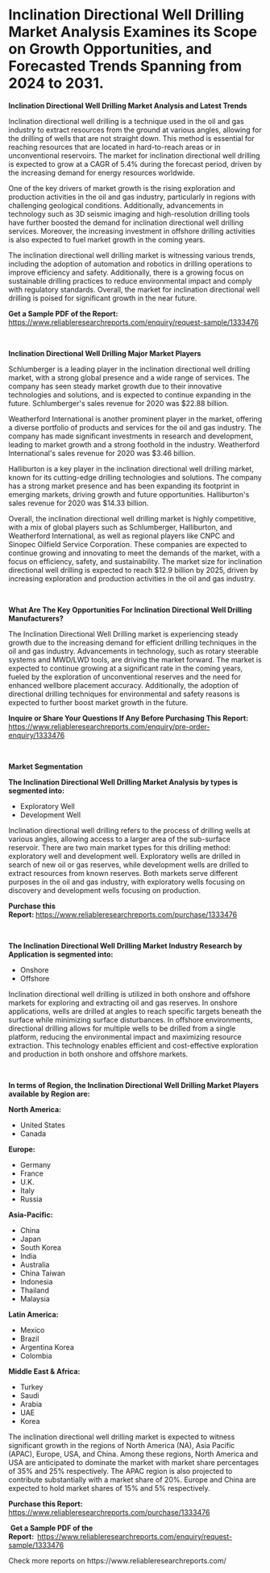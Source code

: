 <p><h1>Inclination Directional Well Drilling Market Analysis Examines its Scope on Growth Opportunities, and Forecasted Trends Spanning from 2024 to 2031.</h1></p><p><strong>Inclination Directional Well Drilling Market Analysis and Latest Trends</strong></p>
<p><p>Inclination directional well drilling is a technique used in the oil and gas industry to extract resources from the ground at various angles, allowing for the drilling of wells that are not straight down. This method is essential for reaching resources that are located in hard-to-reach areas or in unconventional reservoirs. The market for inclination directional well drilling is expected to grow at a CAGR of 5.4% during the forecast period, driven by the increasing demand for energy resources worldwide.</p><p>One of the key drivers of market growth is the rising exploration and production activities in the oil and gas industry, particularly in regions with challenging geological conditions. Additionally, advancements in technology such as 3D seismic imaging and high-resolution drilling tools have further boosted the demand for inclination directional well drilling services. Moreover, the increasing investment in offshore drilling activities is also expected to fuel market growth in the coming years.</p><p>The inclination directional well drilling market is witnessing various trends, including the adoption of automation and robotics in drilling operations to improve efficiency and safety. Additionally, there is a growing focus on sustainable drilling practices to reduce environmental impact and comply with regulatory standards. Overall, the market for inclination directional well drilling is poised for significant growth in the near future.</p></p>
<p><strong>Get a Sample PDF of the Report:&nbsp;</strong> <a href="https://www.reliableresearchreports.com/enquiry/request-sample/1333476">https://www.reliableresearchreports.com/enquiry/request-sample/1333476</a></p>
<p>&nbsp;</p>
<p><strong>Inclination Directional Well Drilling Major Market Players</strong></p>
<p><p>Schlumberger is a leading player in the inclination directional well drilling market, with a strong global presence and a wide range of services. The company has seen steady market growth due to their innovative technologies and solutions, and is expected to continue expanding in the future. Schlumberger's sales revenue for 2020 was $22.88 billion.</p><p>Weatherford International is another prominent player in the market, offering a diverse portfolio of products and services for the oil and gas industry. The company has made significant investments in research and development, leading to market growth and a strong foothold in the industry. Weatherford International's sales revenue for 2020 was $3.46 billion.</p><p>Halliburton is a key player in the inclination directional well drilling market, known for its cutting-edge drilling technologies and solutions. The company has a strong market presence and has been expanding its footprint in emerging markets, driving growth and future opportunities. Halliburton's sales revenue for 2020 was $14.33 billion.</p><p>Overall, the inclination directional well drilling market is highly competitive, with a mix of global players such as Schlumberger, Halliburton, and Weatherford International, as well as regional players like CNPC and Sinopec Oilfield Service Corporation. These companies are expected to continue growing and innovating to meet the demands of the market, with a focus on efficiency, safety, and sustainability. The market size for inclination directional well drilling is expected to reach $12.9 billion by 2025, driven by increasing exploration and production activities in the oil and gas industry.</p></p>
<p>&nbsp;</p>
<p><strong>What Are The Key Opportunities For Inclination Directional Well Drilling Manufacturers?</strong></p>
<p><p>The Inclination Directional Well Drilling market is experiencing steady growth due to the increasing demand for efficient drilling techniques in the oil and gas industry. Advancements in technology, such as rotary steerable systems and MWD/LWD tools, are driving the market forward. The market is expected to continue growing at a significant rate in the coming years, fueled by the exploration of unconventional reserves and the need for enhanced wellbore placement accuracy. Additionally, the adoption of directional drilling techniques for environmental and safety reasons is expected to further boost market growth in the future.</p></p>
<p><strong>Inquire or Share Your Questions If Any Before Purchasing This Report:</strong> <a href="https://www.reliableresearchreports.com/enquiry/pre-order-enquiry/1333476">https://www.reliableresearchreports.com/enquiry/pre-order-enquiry/1333476</a></p>
<p>&nbsp;</p>
<p><strong>Market Segmentation</strong></p>
<p><strong>The Inclination Directional Well Drilling Market Analysis by types is segmented into:</strong></p>
<p><ul><li>Exploratory Well</li><li>Development Well</li></ul></p>
<p><p>Inclination directional well drilling refers to the process of drilling wells at various angles, allowing access to a larger area of the sub-surface reservoir. There are two main market types for this drilling method: exploratory well and development well. Exploratory wells are drilled in search of new oil or gas reserves, while development wells are drilled to extract resources from known reserves. Both markets serve different purposes in the oil and gas industry, with exploratory wells focusing on discovery and development wells focusing on production.</p></p>
<p><strong>Purchase this Report:&nbsp;</strong><a href="https://www.reliableresearchreports.com/purchase/1333476">https://www.reliableresearchreports.com/purchase/1333476</a></p>
<p>&nbsp;</p>
<p><strong>The Inclination Directional Well Drilling Market Industry Research by Application is segmented into:</strong></p>
<p><ul><li>Onshore</li><li>Offshore</li></ul></p>
<p><p>Inclination directional well drilling is utilized in both onshore and offshore markets for exploring and extracting oil and gas reserves. In onshore applications, wells are drilled at angles to reach specific targets beneath the surface while minimizing surface disturbances. In offshore environments, directional drilling allows for multiple wells to be drilled from a single platform, reducing the environmental impact and maximizing resource extraction. This technology enables efficient and cost-effective exploration and production in both onshore and offshore markets.</p></p>
<p>&nbsp;</p>
<p><strong>In terms of Region, the Inclination Directional Well Drilling Market Players available by Region are:</strong></p>
<p>
    <p> <strong> North America: </strong>
        <ul>
            <li>United States</li>
            <li>Canada</li>
        </ul>
        </p> 
    <p> <strong> Europe: </strong>
        <ul>
            <li>Germany</li>
            <li>France</li>
            <li>U.K.</li>
            <li>Italy</li>
            <li>Russia</li>
        </ul>
        </p> 
    <p> <strong> Asia-Pacific: </strong>
        <ul>
            <li>China</li>
            <li>Japan</li>
            <li>South Korea</li>
            <li>India</li>
            <li>Australia</li>
            <li>China Taiwan</li>
            <li>Indonesia</li>
            <li>Thailand</li>
            <li>Malaysia</li>
        </ul>
        </p> 
    <p> <strong> Latin America: </strong>
        <ul>
            <li>Mexico</li>
            <li>Brazil</li>
            <li>Argentina Korea</li>
            <li>Colombia</li>
        </ul>
        </p> 
    <p> <strong> Middle East & Africa: </strong>
        <ul>
            <li>Turkey</li>
            <li>Saudi</li>
            <li>Arabia</li>
            <li>UAE</li>
            <li>Korea</li>
        </ul>
    </p>
    </p>
<p><p>The inclination directional well drilling market is expected to witness significant growth in the regions of North America (NA), Asia Pacific (APAC), Europe, USA, and China. Among these regions, North America and USA are anticipated to dominate the market with market share percentages of 35% and 25% respectively. The APAC region is also projected to contribute substantially with a market share of 20%. Europe and China are expected to hold market shares of 15% and 5% respectively.</p></p>
<p><strong>Purchase this Report: </strong><a href="https://www.reliableresearchreports.com/purchase/1333476">https://www.reliableresearchreports.com/purchase/1333476</a></p>
<p>&nbsp;<strong>Get a Sample PDF of the Report:&nbsp;&nbsp;</strong><a href="https://www.reliableresearchreports.com/enquiry/request-sample/1333476">https://www.reliableresearchreports.com/enquiry/request-sample/1333476</a></p>
<p><strong></strong></p>
<p>Check more reports on https://www.reliableresearchreports.com/</p>